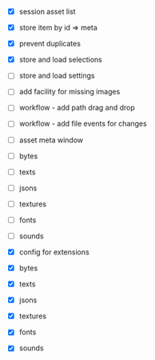 
- [x] session asset list
 - [x] store item by id => meta
 - [x] prevent duplicates
 - [x] store and load selections
 - [ ] store and load settings
 - [ ] add facility for missing images

- [ ] workflow - add path drag and drop
- [ ] workflow - add file events for changes

- [ ] asset meta window
 - [ ] bytes
 - [ ] texts
 - [ ] jsons
 - [ ] textures
 - [ ] fonts
 - [ ] sounds

- [x] config for extensions
 - [x] bytes
 - [x] texts
 - [x] jsons
 - [x] textures
 - [x] fonts
 - [x] sounds

